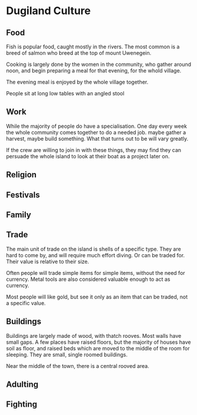 Dugiland Culture
================

Food
----
Fish is popular food, caught mostly in the rivers. The most common is a breed of salmon who breed at the top of mount Uwenegein.

Cooking is largely done by the women in the community, who gather around noon, and begin preparing a meal for that evening, for the whold village.

The evening meal is enjoyed by the whole village together.

People sit at long low tables with an angled stool


Work
-----
While the majority of people do have a specialisation. One day every week the whole community comes together to do a needed job. maybe gather a harvest, maybe build something. What that turns out to be will vary greatly.

If the crew are willing to join in with these things, they may find they can persuade the whole island to look at their boat as a project later on.

Religion
--------



Festivals
--------


Family
-------


Trade
-----

The main unit of trade on the island is shells of a specific type. They are hard to come by, and will require much effort diving. Or can be traded for. Their value is relative to their size.

Often people will trade simple items for simple items, without the need for currency. Metal tools are also considered valuable enough to act as currency.

Most people will like gold, but see it only as an item that can be traded, not a specific value.

Buildings
----------

Buildings are largely made of wood, with thatch rooves. Most walls have small gaps. A few places have raised floors, but the majority of houses have soil as floor, and raised beds which are moved to the middle of the room for sleeping.  They are small, single roomed buildings.

Near the middle of the town, there is a central rooved area. 




Adulting
--------




Fighting
---------




